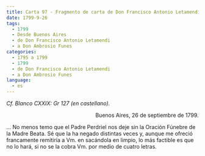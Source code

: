 ```yaml
---
title: Carta 97 - Fragmento de carta de Don Francisco Antonio Letamendi a Don Ambrosio Funes (Buenos Aires, 26 de septiembre de 1799).
date: 1799-9-26
tags:
  - 1799
  - Desde Buenos Aires
  - de Don Francisco Antonio Letamendi
  - a Don Ambrosio Funes
categories:
  - 1795 a 1799
  - 1799
  - de Don Francisco Antonio Letamendi
  - a Don Ambrosio Funes
language:
  - es
---
```

_Cf. Blanco CXXIX: Gr 127 (en castellano)._

<div align="right">
Buenos Aires, 26 de septiembre de 1799.
</div>

 ... No menos temo que el Padre Perdriel nos deje sin la Oración Fúnebre de la Madre Beata. Sé que la ha negado distintas veces y, aunque me ofreció francamente remitiría a Vm. en sacándola en limpio, lo más factible es que no lo hará, si no se la cobra Vm. por medio de cuatro letras.
